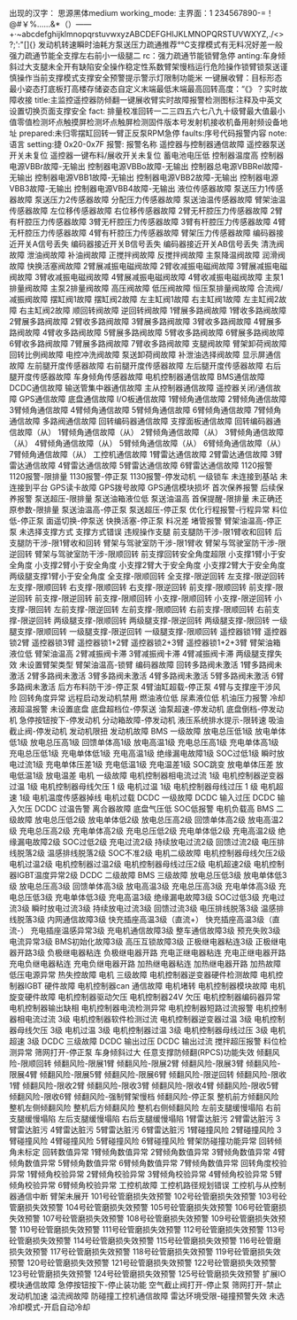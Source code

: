 出现的汉字：
思源黑体medium
working_mode:
主界面：1 234567890-=！@#￥%……&*（）——+·~abcdefghijklmnopqrstuvwxyzABCDEFGHIJKLMNOPQRSTUVWXYZ,./<>?;':"[]{}
发动机转速瞬时油耗方泵送压力疏通推荐°℃支撑模式有无料况好差一般强力疏通节能全支撑左右前小一级腿二
rc：强力疏通节能锁臂急停
anting:车身倾斜过大支腿未全开有缺陷安全操作稳定性系数臂架慢档运行危险操作锁臂锁泵送谨慎操作当前支撑模式支撑安全预警提示警示灯限制功能米
一键展收臂：目标形态最小姿态打底板打高楼存储姿态自定义末端最低末端最高回转高度：“《》？实时故障收接
title:主监控遥控器防倾翻一键展收臂实时故障报警检测图标注释及中英文设置切换页面支撑安全
fact: 排量校准回转一二三四五六七八九十级臂最大值最小值零值检测坏点触摸屏检测坏点触屏检测固件版本号发射机接收机备用射频设备地址
prepared:未归零摆缸回转一臂正反泵RPM急停
faults:序号代码报警内容
note:语言
setting:捷
0x20-0x7F
报警:
报警名称
遥控器与控制器通信故障
遥控器泵送开关未复位
遥控器一键布料/展收开关未复位
蓄电池电压低
控制器温度高
控制器电源VBBr故障-无输出
控制器电源VBBo故障-无输出
控制器总电源VBBRel故障-无输出
控制器电源VBB1故障-无输出
控制器电源VBB2故障-无输出
控制器电源VBB3故障-无输出
控制器电源VBB4故障-无输出
液位传感器故障
泵送压力1传感器故障
泵送压力2传感器故障
分配压力传感器故障
泵送油温传感器故障
臂架油温传感器故障
左位移传感器故障
右位移传感器故障
2臂无杆腔压力传感器故障
2臂有杆腔压力传感器故障
3臂无杆腔压力传感器故障
3臂有杆腔压力传感器故障
4臂无杆腔压力传感器故障
4臂有杆腔压力传感器故障
臂架压力传感器故障
编码器接近开关A信号丢失
编码器接近开关B信号丢失
编码器接近开关AB信号丢失
清洗阀故障
泄油阀故障
补油阀故障
正搅拌阀故障
反搅拌阀故障
主泵降温阀故障
润滑阀故障
快换活塞阀故障
2臂展减振电磁阀故障
2臂收减振电磁阀故障
3臂展减振电磁阀故障
3臂收减振电磁阀故障
4臂展减振电磁阀故障
4臂收减振电磁阀故障
主泵1排量阀故障
主泵2排量阀故障
高压阀故障
低压阀故障
恒压泵排量阀故障
合流阀/减振阀故障
摆缸阀1故障
摆缸阀2故障
左主缸阀1故障
右主缸阀1故障
左主缸阀2故障
右主缸阀2故障
顺回转阀故障
逆回转阀故障
1臂展多路阀故障
1臂收多路阀故障
2臂展多路阀故障
2臂收多路阀故障
3臂展多路阀故障
3臂收多路阀故障
4臂展多路阀故障
4臂收多路阀故障
5臂展多路阀故障
5臂收多路阀故障
6臂展多路阀故障
6臂收多路阀故障
7臂展多路阀故障
7臂收多路阀故障
支腿阀故障
臂架卸荷阀故障
回转比例阀故障
电控冲洗阀故障
泵送卸荷阀故障
补泄油选择阀故障
显示屏通信故障
左前腿开度传感器故障
右前腿开度传感器故障
左后腿开度传感器故障
右后腿开度传感器故障
车身倾角传感器故障
电机控制器通信故障
BMS通信故障
DCDC通信故障
输送管集中器通信故障
主从控制器通信故障
遥控器关闭/通信故障
GPS通信故障
底盘通信故障
I/O板通信故障
1臂倾角通信故障
2臂倾角通信故障
3臂倾角通信故障
4臂倾角通信故障
5臂倾角通信故障
6臂倾角通信故障
7臂倾角通信故障
多路阀通信故障
回转编码器通信故障
支撑面板通信故障
回转编码器通信故障（从）
1臂倾角通信故障（从）
2臂倾角通信故障（从）
3臂倾角通信故障（从）
4臂倾角通信故障（从）
5臂倾角通信故障（从）
6臂倾角通信故障（从）
7臂倾角通信故障（从）
工控机通信故障
1臂雷达通信故障
2臂雷达通信故障
3臂雷达通信故障
4臂雷达通信故障
5臂雷达通信故障
6臂雷达通信故障
1120报警
1120报警-限排量
1130报警-停正泵
1130报警-停发动机
一级锁车
未连接到基站
未连接到平台
GPS读卡故障
GPS拨号故障
GPS通信模块损坏
首次保养报警
后续保养报警
泵送超压-限排量
泵送油箱液位低
泵送油温高
首保提醒-限排量
未正确还原参数-限排量
泵送油温高-停正泵
泵送超压-停正泵
优化行程报警-行程异常
料位低-停正泵
面遥切换-停泵送
快换活塞-停正泵
料况差
堵管报警
臂架油温高-停正泵
未选择支撑方式
支撑方式错误
违规操作支腿
前支腿防干涉-限1臂收和回转
后支腿防干涉-限1臂收和回转
臂架与驾驶室防干涉-限1臂收
臂架与驾驶室防干涉-限逆回转
臂架与驾驶室防干涉-限顺回转
前支撑回转安全角度超限
小支撑1臂小于安全角度
小支撑2臂小于安全角度
小支撑2臂大于安全角度
小支撑2臂大于安全角度
两级腿支撑1臂小于安全角度
全支撑-限顺回转
全支撑-限逆回转
左支撑-限逆回转
左支撑-限顺回转
右支撑-限顺回转
右支撑-限逆回转
前支撑-限顺回转
前支撑-限逆回转
前支撑-限逆回转
前支撑-限顺回转
小支撑-限顺回转
小支撑-限逆回转
小支撑-限回转
左前支撑-限逆回转
左前支撑-限顺回转
右前支撑-限顺回转
右前支撑-限逆回转
两级腿支撑-限顺回转
两级腿支撑-限逆回转
两级腿支撑-限回转
一级腿支撑-限顺回转
一级腿支撑-限逆回转
一级腿支撑-限顺回转
遥控器锁1臂
遥控器锁2臂
遥控器锁3臂
遥控器锁1+2臂
遥控器锁2+3臂
遥控器锁1+2+3臂
臂架油箱液位低
臂架油温高
2臂减振阀卡滞
3臂减振阀卡滞
4臂减振阀卡滞
两级腿支撑失效
未设置臂架类型
臂架油温高-锁臂
编码器故障
回转多路阀未激活
1臂多路阀未激活
2臂多路阀未激活
3臂多路阀未激活
4臂多路阀未激活
5臂多路阀未激活
6臂多路阀未激活
后方布料防干涉-停正泵
4臂油缸超载-停正泵
4臂与支撑座干涉风险
回转角度异常
远程启动发动机禁用
燃油液位低
尿素液位低
机油压力报警
冷却液超温报警
未设置底盘
底盘超档位-停泵送
油泵超速-停发动机
底盘倒档-停发动机
急停按钮按下-停发动机
分动箱故障-停发动机
液压系统排水提示-限转速
吸油截止阀-停发动机
发动机限扭
发动机故障
BMS 一级故障
放电总压低1级
放电单体低1级
放电总压高1级
回馈单体高1级
放电高温1级
充电总压高1级
充电单体高1级
充电总压低1级
充电单体低1级
充电高温1级
绝缘漏电故障1级
SOC过低1级
瞬时放电过流1级
充电单体压差1级
充电低温1级
充电温差1级
SOC跳变
放电单体压差
放电低温1级
放电温差
电机  一级故障
电机控制器相电流过流 1级
电机控制器逆变器过温 1级
电机控制器母线欠压 1 级
电机过温 1级
电机控制器母线过压 1 级
电机超速 1级
电机温度传感器掉线
电机过载
DCDC 一级故障
DCDC 输入过压
DCDC 输入欠压
DCDC 过温告警
离合器故障
底盘气压低
SOC低报警
电机负载高
BMS 二级故障
放电总压低2级
放电单体低2级
放电总压高2级
回馈单体高2级
放电高温2级
充电总压高2级
充电单体高2级
充电总压低2级
充电单体低2级
充电高温2级
绝缘漏电故障2级
SOC过低2级
充电过流2级
持续放电过流2级
回馈过流2级
电压排线脱落2级
温感排线脱落2级
SOC不准2级
电机二级故障
电机控制器母线欠压2级
电机过温2级
电机控制器过温2级
电机控制器母线过压2级
电机超速2级
电机控制器IGBT温度异常2级
DCDC 二级故障
BMS 三级故障
放电总压低3级
放电单体低3级
放电总压高3级
回馈单体高3级
放电高温3级
充电总压高3级
充电单体高3级
充电总压低3级
充电单体低3级
充电高温3级
绝缘漏电故障3级
SOC过低3级
充电过流3级
瞬时放电过流3级
持续放电过流3级
回馈过流3级
电压排线脱落3级
温感排线脱落3级
内网通信故障3级
快充插座高温3级（直流+）
快充插座高温3级（直流-）
充电插座温感异常3级
充电机通信故障3级
整车通信故障3级
预充失败3级
电流异常3级
BMS初始化故障3级
高压互锁故障3级
正极继电器粘连3级
正极继电器开路3级
负极继电器粘连
负极继电器开路
充电正继电器粘连
充电正继电器开路
充电负继电器粘连
充电负继电器开路
加热继电器粘连
加热继电器开路
加热故障
低压电源异常
热失控故障
电机  三级故障
电机控制器逆变器硬件检测故障
电机控制器IGBT 硬件故障
电机控制器can 通信故障
电机堵转 
电机控制器模块故障
电机旋变硬件故障
电机控制器驱动欠压
电机控制器24V 欠压
电机控制器编码器异常
电机控制器输出缺相
电机控制器电流检测异常
电机控制器短路过流报警
电机控制器相电流过流  3级
电机控制器软件检测过流
电机控制器逆变器过温 3级
电机控制器母线欠压  3级
电机过温  3级
电机控制器过温  3级
电机控制器母线过压 3级
电机超速 3级
DCDC 三级故障
DCDC 输出过压
DCDC 输出过流
搅拌超压报警
料位检测异常
筛网打开-停正泵
车身倾斜过大
任意支撑防倾翻(RPCS)功能失效
倾翻风险-限顺回转
倾翻风险-限展1臂
倾翻风险-限展2臂
倾翻风险-限展3臂
倾翻风险-限展4臂
倾翻风险-限展5臂
倾翻风险-限展6臂
倾翻风险-限逆回转
倾翻风险-限收1臂
倾翻风险-限收2臂
倾翻风险-限收3臂
倾翻风险-限收4臂
倾翻风险-限收5臂
倾翻风险-限收6臂
倾翻风险-强制臂架慢档
倾翻风险-停正泵
整机前方倾翻风险
整机左侧倾翻风险
整机后方倾翻风险
整机右侧倾翻风险
左前支腿缓慢塌陷
右前支腿缓慢塌陷
左后支腿缓慢塌陷
右后支腿缓慢塌陷
1臂雷达脏污
2臂雷达脏污
3臂雷达脏污
4臂雷达脏污
5臂雷达脏污
6臂雷达脏污
1臂碰撞风险
2臂碰撞风险
3臂碰撞风险
4臂碰撞风险
5臂碰撞风险
6臂碰撞风险
臂架防碰撞功能异常
回转倾角未标定
回转数值异常
1臂倾角数值异常
2臂倾角数值异常
3臂倾角数值异常
4臂倾角数值异常
5臂倾角数值异常
6臂倾角数值异常
7臂倾角数值异常
回转角度校验异常
1臂倾角校验异常
2臂倾角校验异常
3臂倾角校验异常
4臂倾角校验异常
5臂倾角校验异常
6臂倾角校验异常
工控机故障
工控机路径规划错误
工控机与从控制器通信中断
臂架未展开
101号砼管磨损失效预警
102号砼管磨损失效预警
103号砼管磨损失效预警
104号砼管磨损失效预警
105号砼管磨损失效预警
106号砼管磨损失效预警
107号砼管磨损失效预警
108号砼管磨损失效预警
109号砼管磨损失效预警
110号砼管磨损失效预警
111号砼管磨损失效预警
112号砼管磨损失效预警
113号砼管磨损失效预警
114号砼管磨损失效预警
115号砼管磨损失效预警
116号砼管磨损失效预警
117号砼管磨损失效预警
118号砼管磨损失效预警
119号砼管磨损失效预警
120号砼管磨损失效预警
121号砼管磨损失效预警
122号砼管磨损失效预警
123号砼管磨损失效预警
124号砼管磨损失效预警
125号砼管磨损失效预警
扩展IO模块通信故障
急停按钮按下-停止装功能
空气截止阀打开-停止泵
筛网打开-禁止发动机加速
溢流阀故障
防碰撞工控机通信故障
雷达环境受限-碰撞预警失效
未选冷却模式-开启自动冷却